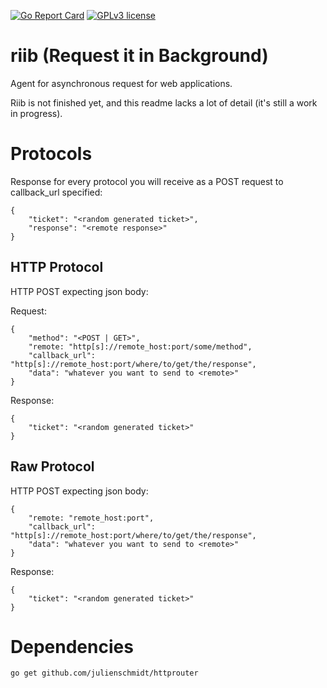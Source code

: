 [![Go Report Card](https://goreportcard.com/badge/github.com/diegohce/riib)](https://goreportcard.com/report/github.com/diegohce/riib)
[![GPLv3 license](https://img.shields.io/badge/License-GPLv3-blue.svg)](https://github.com/diegohce/riib/blob/master/LICENSE)

# riib (Request it in Background)
Agent for asynchronous request for web applications.

Riib is not finished yet, and this readme lacks a lot of detail (it's still a work in progress).

# Protocols
Response for every protocol you will receive as a POST request to callback_url specified:

```
{
    "ticket": "<random generated ticket>",
	"response": "<remote response>"
}
```

## HTTP Protocol
HTTP POST expecting json body:

Request:
```
{
    "method": "<POST | GET>",
    "remote: "http[s]://remote_host:port/some/method",
    "callback_url": "http[s]://remote_host:port/where/to/get/the/response",
    "data": "whatever you want to send to <remote>"
}
```
Response:
```
{
	"ticket": "<random generated ticket>"
}
```


## Raw Protocol
HTTP POST expecting json body:
```
{
    "remote: "remote_host:port",
    "callback_url": "http[s]://remote_host:port/where/to/get/the/response",
    "data": "whatever you want to send to <remote>"
}
```
Response:
```
{
	"ticket": "<random generated ticket>"
}
```

# Dependencies
```
go get github.com/julienschmidt/httprouter
```
